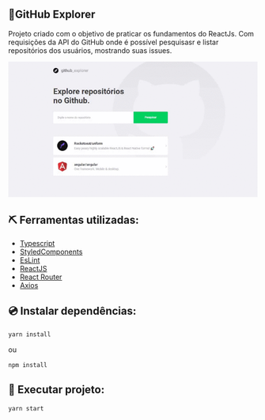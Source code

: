 

## 🚀GitHub Explorer

Projeto criado com o objetivo de praticar os fundamentos do ReactJs. Com requisições da API do GitHub onde é possível pesquisasr e listar repositórios dos usuários, mostrando suas issues.

<div align="center">
  
![Gif](https://github.com/EduardoMoreira26/Github-Explorer/blob/master/Screen%20Recording%20(19-09-2020%2014-48-33).gif)

</div>

## ⛏️ Ferramentas utilizadas:

- [Typescript](https://www.typescriptlang.org/)
- [StyledComponents](https://styled-components.com/)
- [EsLint](https://eslint.org/)
- [ReactJS](https://reactjs.org/)
- [React Router](https://github.com/ReactTraining/react-router)
- [Axios](https://github.com/axios/axios)

## 💿 Instalar dependências: 

```sh
yarn install
```

ou

```sh
npm install
```

## 🎯 Executar projeto:

```sh
yarn start
```
